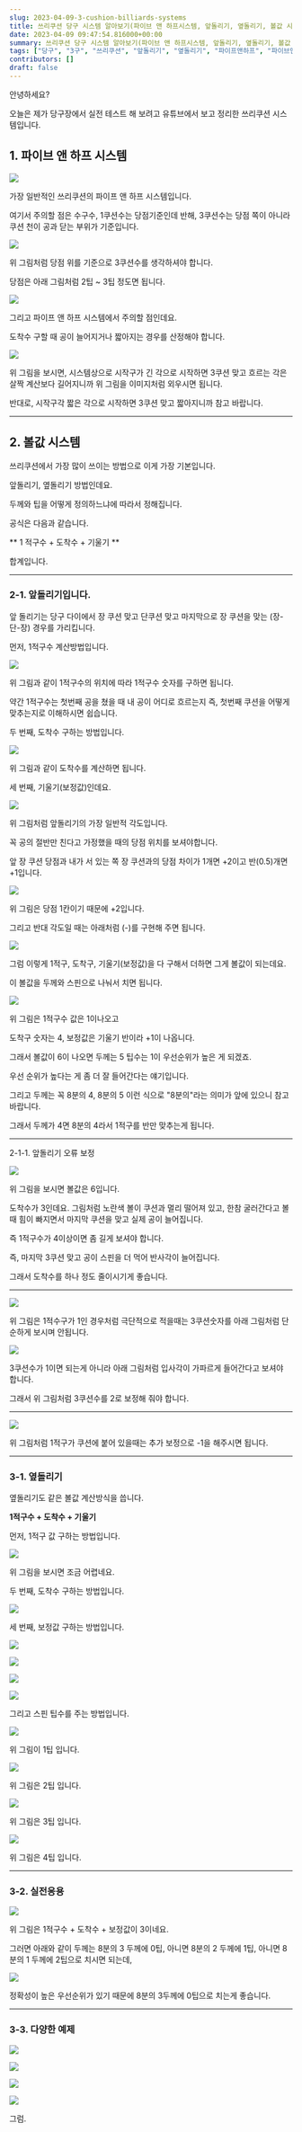 ```yaml
---
slug: 2023-04-09-3-cushion-billiards-systems
title: 쓰리쿠션 당구 시스템 알아보기(파이브 앤 하프시스템, 앞돌리기, 옆돌리기, 볼값 시스템)
date: 2023-04-09 09:47:54.816000+00:00
summary: 쓰리쿠션 당구 시스템 알아보기(파이브 앤 하프시스템, 앞돌리기, 옆돌리기, 볼값 시스템)
tags: ["당구", "3구", "쓰리쿠션", "앞돌리기", "옆돌리기", "파이프앤하프", "파이브앤하프"]
contributors: []
draft: false
---
```


안녕하세요?

오늘은 제가 당구장에서 실전 테스트 해 보려고 유튜브에서 보고 정리한 쓰리쿠션 시스템입니다.

## 1. 파이브 앤 하프 시스템

![](https://blogger.googleusercontent.com/img/a/AVvXsEitsFLqEYUkYdDQC7-zEyAgnyGUqgQ4QRyBdx_dvsWsOWw72D76MjAVSDD_umFQXIbCF4uXz1T71fdy9XRWrpp-1xv_rsNM8iNz7QyliTBVACVxWZEexNzHMmIVbfZOrXZYUOjdjD_7vyWIzxHbW4XQX_EKBkM2V8P6EHDI5O7OYylnK2LZbNiBS69T)

가장 일반적인 쓰리쿠션의 파이프 앤 하프 시스템입니다.

여기서 주의할 점은 수구수, 1쿠션수는 당점기준인데 반해, 3쿠션수는 당점 쪽이 아니라 쿠션 천이 공과 닫는 부위가 기준입니다.

![](https://blogger.googleusercontent.com/img/a/AVvXsEilDRVJbF8kqScc_wHsU3qt7L60rPS9jx_xQEFioIssaOoH_2hg0TW624Rn-7qMmdZpT8Yti3mS4xnDu8TnvemzD5xRwguqsr6zNa1P6mR37W6cPuaLI-6-oycgfqdEdLQWKsUeogCOWrtr2PbtFOGOT2BNtXrE3fAq53SDsod15J-WUfDwzx5_jRtm)

위 그림처럼 당점 위를 기준으로 3쿠션수를 생각하셔야 합니다.

당점은 아래 그림처럼 2팁 ~ 3팁 정도면 됩니다.

![](https://blogger.googleusercontent.com/img/a/AVvXsEhgeX8gEERRcYRkRy5onGiVg5KA1Sy0l2HYiuWJmj0mtGmQ5C-yvJabjPhiMJjwBfV30iaaQWATCf_G28DOipLW-L9XCMkXqPaxL-K4dEWskHIh1QHI41S50rhSKvRp6dX6LSMlUii8XHy_k74XszubQ6M3J0hMe76Yc8l5VJFmceQFXVADsItrSxkv)

그리고 파이프 앤 하프 시스템에서 주의할 점인데요.

도착수 구할 때 공이 늘어지거나 짧아지는 경우를 산정해야 합니다.

![](https://blogger.googleusercontent.com/img/a/AVvXsEh0Dvva9q5ZDM_XO9XewVixqo3PEcNr7-Zy1dcWS0JNumnjpvXuVCwtMO4cjVFq9UaJJv-lbgoevCLKhH-i53PibekG33VO5S2G-jhezwkaRYemZA7x2XBCh7PdiRI-a6QPEZQ8ZqH6nUuC9PCzPK4q1q6gVkCUlWU_jnBBl6yMutb5F7vDFE6LLIg8)

위 그림을 보시면, 시스템상으로 시작구가 긴 각으로 시작하면 3쿠션 맞고 흐르는 각은 살짝 계산보다 길어지니까 위 그림을 이미지처럼 외우시면 됩니다.

반대로, 시작구각 짧은 각으로 시작하면 3쿠션 맞고 짧아지니까 참고 바랍니다.

---

## 2. 볼값 시스템

쓰리쿠션에서 가장 많이 쓰이는 방법으로 이게 가장 기본입니다.

앞돌리기, 옆돌리기 방법인데요.

두께와 팁을 어떻게 정의하느냐에 따라서 정해집니다.

공식은 다음과 같습니다.

** 1 적구수 + 도착수 + 기울기 **

합계입니다.

---

### 2-1. 앞돌리기입니다.

앞 돌리기는 당구 다이에서 장 쿠션 맞고 단쿠션 맞고 마지막으로 장 쿠션을 맞는 (장-단-장) 경우를 가리킵니다.

먼저, 1적구수 계산방법입니다.

![](https://blogger.googleusercontent.com/img/a/AVvXsEhoN291alIR7zNsJmsqUmHlCwyZv414Xz7e8BuvtH08dPYv_-RWmt6XhAONhgFChrEEZeXRjj2yWi7oKJ227S5ph7nPhhGfAT03v0XkgEUgbAaGNnVsSnOltRqlUXkRb5IR2cQ3zWsaciuMTrXRDs3fXK0GAkVFRlcDOTLCeLZ7xwvEiiyAZZ-4NpGU)

위 그림과 같이 1적구수의 위치에 따라 1적구수 숫자를 구하면 됩니다.

약간 1적구수는 첫번째 공을 쳤을 때 내 공이 어디로 흐르는지 즉, 첫번째 쿠션을 어떻게 맞추는지로 이해하시면 쉽습니다.

두 번째, 도착수 구하는 방법입니다.

![](https://blogger.googleusercontent.com/img/a/AVvXsEitFxMMaxd8c_rE52qVjRzPqzoXl25GGkuhsl9quumL4Zm2Wy89SPwWj9syuRfj5RvrALS7_FLzazz6cyW8ZrD-wbJfqi7_OieQ6tvkn8VfHw6ZaUq4VzS3yrF8rkecAZ3ppz1OuU3YPgcq_PS3onG0ZwiKdYIT-Zy5npFvsE8xahz5b1BnmqUwaT77)

위 그림과 같이 도착수를 계산하면 됩니다.

세 번째, 기울기(보정값)인데요.

![](https://blogger.googleusercontent.com/img/a/AVvXsEhDiyzhygNDhJsG3aNUANfdF-v77KJtEhJtaRa0ZI56HVt5HIUpcV0iAzcxjysQq6QqQKFWIQJZWfRVtomYKpLbIJmlnvaN0mGLRad2J--O4f78xnX0Tx6gHpUbu7-p4KMT-5oAphiVewV3BdXUn6sq0unbr-7GO4yxgNkicJgrrWCfMq4FsSkpsomj)

위 그림처럼 앞돌리기의 가장 일반적 각도입니다.

꼭 공의 절반만 친다고 가정했을 때의 당점 위치를 보셔야합니다.

앞 장 쿠션 당점과 내가 서 있는 쪽 장 쿠션과의 당점 차이가 1개면 +2이고 반(0.5)개면 +1입니다.

![](https://blogger.googleusercontent.com/img/a/AVvXsEizCSg2GM_TYnCLQt4DEKcLHU3tyQtUoeIta-brsdiXLHpx3imnsPFFJO2mmDZ9SPQ-HRZXMbz-aihryEsnrvY598h6pQUIV8Wf8dFo3GnCqT7pj8a_Q4NyEaK0-PqqQLi44ZFUbsCK23edLO5B-bb-FzugRW0gC7dL2alhGzZ2C8uTUmhXfQM4rVbc)

위 그림은 당점 1칸이기 때문에 +2입니다.

그리고 반대 각도일 때는 아래처럼 (-)를 구현해 주면 됩니다.

![](https://blogger.googleusercontent.com/img/a/AVvXsEhAoeYZ-exjocTBT74TDJDyJnSreHCbV0BjkFAoaaZG2VgFiwxey27G6wpNAk87U0SS6JMxFIgDazL7-IJIZdimh46KWZDPccab0PjSyVLPZBfxWHc5UOplYlONAvutqy32UUFdC39M-E6qNzNxuBpnBEs5K5CSFtSNtis93CJILHzak2EioK3J5ids)

그럼 이렇게 1적구, 도착구, 기울기(보정값)을 다 구해서 더하면 그게 볼값이 되는데요.

이 볼값을 두께와 스핀으로 나눠서 치면 됩니다.

![](https://blogger.googleusercontent.com/img/a/AVvXsEh69Am2lroxTJ4yApm_osYThs4zVsd2-7NBqDUHK7yXCQII1HCbEfmUUlU5L-g-vpHT2XNXFLpskOweU176YZobV3IErg5Ao73jvgNCy8XELDuwkRy4764m5pBobGTw2i4jQfU4EUviFXfQcl9CF5tGrzk3tLnbaSL299CMbJFTENFqlVL1bPWtLgXD)

위 그림은 1적구수 값은 1이나오고

도착구 숫자는 4, 보정값은 기울기 반이라 +1이 나옵니다.

그래서 볼값이 6이 나오면 두께는 5 팁수는 1이 우선순위가 높은 게 되겠죠.

우선 순위가 높다는 게 좀 더 잘 들어간다는 얘기입니다.

그리고 두께는 꼭 8분의 4, 8분의 5 이런 식으로 "8분의"라는 의미가 앞에 있으니 참고 바랍니다.

그래서 두께가 4면 8분의 4라서 1적구를 반만 맞추는게 됩니다.

---

2-1-1. 앞돌리기 오류 보정

![](https://blogger.googleusercontent.com/img/a/AVvXsEhIhxrgiNJQtsiLjfl63JPfvHtf6-XxgDJ75cm79ohikdqZLuPj3NdNBkPY2lDpQNAZsnj5DcNKGtdtBoytBnHFfuJGfn5myzSq74SXB5rOFuVcFwJeKqhehzODCBMe0pfFOSr-BWDqN2Z3YG6MohY_Atx2dOVbX4I3KA87_yiKdsrdkkpXhTd8rz0h)

위 그림을 보시면 볼값은 6입니다.

도착수가 3인데요. 그림처럼 노란색 볼이 쿠션과 멀리 떨어져 있고, 한참 굴러간다고 볼 때 힘이 빠지면서 마지막 쿠션을 맞고 실제 공이 늘어집니다.

즉 1적구수가 4이상이면 좀 길게 보셔야 합니다.

즉, 마지막 3쿠션 맞고 공이 스핀을 더 먹어 반사각이 늘어집니다.

그래서 도착수를 하나 정도 줄이시기게 좋습니다.

---

![](https://blogger.googleusercontent.com/img/a/AVvXsEgJpOeG5QcfH-TvM99Pzjqg-59f7twRwUtnRb6gxX_D9L1fusfTejY9wQcQi2SDCp6FqXEgHFY17vDkTUIFd_myk59ucKeOZ2HrpBmgciIXXwZEwjQ1FRCvtZ_2FjdCTwwLhTIo9KmZeZRsIxQAWlhYKKO-EtNEBaA5WVFW7XLNFVPD2KSiwR7fTIMz)

위 그림은 1적수구가 1인 경우처럼 극단적으로 적을때는 3쿠션숫자를 아래 그림처럼 단순하게 보시며 안됩니다.

![](https://blogger.googleusercontent.com/img/a/AVvXsEinLYwL2l0De6p-KRL7MKIQ3vxYbPiZYRKMiCFtLtDsSeOc11iMGcrQGIu53jyubgkAK6FbdsmX6Ox-gMEC-Rr4aihnTWJ1zNZ9UQQ74DY0HQpfq0fuzcsKUG9r5luU1oJqy6-i2kkMU_tZzV04q1vQ89E7o_xLHXjgL61DNFd_eJqSLCryhB2AZXjF)

3쿠션수가 1이면 되는게 아니라 아래 그림처럼 입사각이 가파르게 들어간다고 보셔야 합니다.

그래서 위 그림처럼 3쿠션수를 2로 보정해 줘야 합니다.

---

![](https://blogger.googleusercontent.com/img/a/AVvXsEgOm3b_NaQtEm8Twk1hdTcAvCgcCpSL-hUtKOP1NQa6mMQQUmLqOexaWQLNXTjzybaL6NShdwyccWU842f5-_gpNrsACQaymV9CBV4ijreFaxrv1Sqlabhg6EtPrylcQltH2DGrYQRyZYzmDAUTHvPHTnrwQlLPaguA1GcwPttaQ_pXK63GI4tvB-PY)

위 그림처럼 1적구가 쿠션에 붙어 있을때는 추가 보정으로 -1을 해주시면 됩니다.

---

### 3-1. 옆돌리기

옆돌리기도 같은 볼값 계산방식을 씁니다.

**1적구수 + 도착수 + 기울기**

먼저, 1적구 값 구하는 방법입니다.

![](https://blogger.googleusercontent.com/img/a/AVvXsEi9qnxowEtTH-MHNfrC4Zpse762FqNu-NI0vupHisPGkfIdkyHTrSNyk0fEgZ5reJMGT_24DrfqzMKrorvCAL22ulWig6a3s27EG24LvWjVhIVIra984I97jjCljksxUK39hkMxFt-k2R0DiGDM6QcXBEdgKM0mVzV8pHmXOg9ryStCkOWdPTnSB_st)

위 그림을 보시면 조금 어렵네요.

두 번째, 도착수 구하는 방법입니다.

![](https://blogger.googleusercontent.com/img/a/AVvXsEiwbr9WoohljFORI-Bpd5vm20a4gwqn2Vef6Kft5F4ApscvxckhjnDZh0Sy0Dz6WY3l-CSfT7jRhSCBvjRT1OJgmLDWhnNCtoPQHFpg6AU_MVKr6B8rK7yFe8-QzR6hR5nmhciPaH99A8EitJbCi7JURk6hMI7aX3kAkHBgcmikoSwsZt3mv2ddoLKf)

세 번째, 보정값 구하는 방법입니다.

![](https://blogger.googleusercontent.com/img/a/AVvXsEg7Cj8dh2wxWekvbaU-0SaFvAb0PzIdaaA-PqtcrsmlG8M5mjyUVGfzWcbUhuTeMJrRxhAfSvFSPwe97c0K7L_qp-uD0B7E-P8gI2FEEXh6WlZ1fjoi33jvS1LKO0jtn45sBYDBojCSmmHcoZ9aWtdBDhxkrFdOph2qMoVcEpe2JzOA-XpLor4htgPe)

![](https://blogger.googleusercontent.com/img/a/AVvXsEiNaqQtFYx2Y7VB5i5e-cT_5-m7UcuYo2yU_Z4R_6DjDyEAJ7dMSqSRlq6TynmmgOA9AOXPN8DB4REQHJWPdq0Qf_CrHkyNwyFKaUw2oPy6oJml6v8HEyQHBCuW2OPQp3F5MG9xyGzV8M70Sw5eROcM0gXefljrN1lpcVOdNHi-2tuzSNrBBt3EMiRY)

![](https://blogger.googleusercontent.com/img/a/AVvXsEh6ziTkhbN0rorWAb46QpA5eHS0M45C1LeBhsmZcvjoM3LUt8zyxRBRKpIZh1Wup1CGMt7XG_-Yiku9TRYOgway8IOdpgNcfgCCSpoIAxYPRgUHMpGlIzf2D7hgXq9Ffnq96dvVPpCDJpiF4JlSZjeegohIRSczeIISPzJLATqCtVXtx0A9aLuRdUSb)

![](https://blogger.googleusercontent.com/img/a/AVvXsEgmLDzF2TscxElWUTRXXh2hwrOimA_l8GiFCZx8giPkMSRRL75uUPeyzBVvCuwW_PUPc3Hg34Be7evc4nMBkedfzJNVzQbCKXouEdynd_UZOTC54oV-UUH12kAcgA4sLkdr5xjy6yvz0lmcbRZJv9LZdVlZGvYlGVN8RujLB4c84487K3AABUEPVWvh)

그리고 스핀 팁수를 주는 방법입니다.

![](https://blogger.googleusercontent.com/img/a/AVvXsEhx70c5YDt_HHRrrIcN8KMiq63Q0vGyAVhtqzmaY3evandfufFtP_NSNs4hhAPfc6ZTiBWhbtR6Iw_bVTE1Z_s1Pq1If21cDCQNBdWEyOhsaqR_xX0r_0taFAn3F9WVQRMclaNtAfA_f6igVZ2N5zQUhTG719CdIT5BazPjhAa8BeaKh3GY8_0uMA4y)

위 그림이 1팁 입니다.

![](https://blogger.googleusercontent.com/img/a/AVvXsEgd4NddhZw31K_lDVZcezcNq70onpYUbLC8tC6TPB2ufsczls-X9wbtJntbtgrnbZkc_6AGV_YqrhDk7Re1g9XHi4aHXgWM_eErK1z1QXqFjzDVlu9yJnKALVxvU4GgQkKYIMTG4Z8DWD97KiqcuyPe1SECO3cng51XNfE0LDSFh5KZwaCTzuW3FyG1)

위 그림은 2팁 입니다.

![](https://blogger.googleusercontent.com/img/a/AVvXsEhsv9oWlxEXhDZFuzaUVOiop2c5zQ5XweLw-Jvt_U7TyPP7H4o3Wemt7qvQawd8nXSHCviE8OmM78GxUMBPz1ZclsgDv1Uj38mj4JKXYc6r86IRYrAg6v6ievKK2aq1xbYbHb6EYZb7kFqMN8kvROQ-eppSjpWPKIoszFH0LNkF-6js8dZKcap1Vf1z)

위 그림은 3팁 입니다.

![](https://blogger.googleusercontent.com/img/a/AVvXsEin-hpLkrdsLSyqKBYRXI3HVZJhAM8pqbJ4MKXHijwQL-IHINFDzgTys-fOy048xg41UxLGMtaGp-81wbhW1JiW9RqChGYwgXTH45DKbr7RT4cIbKYhEJN3_A2ZDNw2-6TF6d4moua4FQwbXCtqyQAaTWCUDP5z2xX3NRkTuUKQNtj46EJY_g-Sq8eT)

위 그림은 4팁 입니다.

---

### 3-2. 실전응용

![](https://blogger.googleusercontent.com/img/a/AVvXsEh_ECGgOteNr5dgCM-rwxbpehUvxjMNVb5fs4iu9PfU5pufbVMcN4OTD_nv9NheuSbEThhlzV8sLLNM-kjVI7S69uVBoVXXqwrrq-Pk9fHX1zxckzbmgxHX1XXX2buG9BlFYGKenet2STcirb7ofEOlE-KCn2eYBRfj9zPX2_X89KrX9WB3krgsXajy)

위 그림은 1적구수 + 도착수 + 보정값이 3이네요.

그러면 아래와 같이 두께는 8분의 3 두께에 0팁, 아니면 8분의 2 두께에 1팁, 아니면 8분의 1 두께에 2팁으로 치시면 되는데,

![](https://blogger.googleusercontent.com/img/a/AVvXsEhjuEXiVoBqOxIX1ksyy7L8DOX04cLEO9pdBrppdPn2jkbjsCYSOnYFCULPvvA05Ly7IpWtd08SXs4WlnnpjwZFwGRwds9z1ENNlKvVsi0jGuvLYxgODYE2s-TsO0Q1CmYfWmOovTwJrH2hIdco9ReKYdjuLRJGlruHL7YjZyVee8BsjYEqYP39Smm6)

정확성이 높은 우선순위가 있기 때문에 8분의 3두께에 0팁으로 치는게 좋습니다.

---

### 3-3. 다양한 예제

![](https://blogger.googleusercontent.com/img/a/AVvXsEjGNVaCKNHmK_gvajtfldSY5ObgiO7eJTuEnuDZPPz-e7UtDQlkhY2q6_8KBCab1IPRKceatPec7jMkXvL_skBjSgjCge3Oin9i-dEPrZ-vnyoPZJwSkm-01iYZ5K4vt4ZiJfC97EBF5nfo0XvYkeS1d_jItJ4QGnaD6FxEswOdv36AcA8-2Tui4Wx6)

![](https://blogger.googleusercontent.com/img/a/AVvXsEjSpo_ffSt3Fbvb-EqxQESSAgOJ9qlEzmQ1etnzM3oXQ9DAji7zxwVXZCUrTyCVyfX_SQUYXhKhIfJ_TlOK2krxz0QbkcuLPA2pk0jk0gMawTbTg2bqvOpZL0Ulcz9A0gKcEmSXvf5wQFUqVjH4jFsbp6XJ5302poF6QmY_NaGfjR0p6exTvIY4Rxjp)

![](https://blogger.googleusercontent.com/img/a/AVvXsEj8iHnuwXh2MjHPEUNcH5mvcFAi6pcLpkUrzQjfsRghQU-WTb9A-nnoKh4NSGzy1rGUfpWogN7-yMRdXrwacbz8mLx9BNtZUFixWnkDv9hgeRCqyWwYaMGuPk_fWy6tIzuN4Y3HXWC99q-UQ6tzRbXbN1fS7AIFDPUmo8OPC_XtY_09lIGLgF-XUa3E)

![](https://blogger.googleusercontent.com/img/a/AVvXsEhIDLlnlm4g0FPi52wioST1dvzeQRbZ5Ez_vL3bHl3uiYswoXuX2YpaHgMvh1rzWsofc3TSZvrHzaA3WIM_3a6UfeC5kteA1pirdibrnwC0rdParnVhrfI1SAgPb_-y5_BWPVEX2JECvzhPOfVi5nDSViDRyfsgEsXtcjXDKUMf3cHwsebBaeAjFZDx)

그럼.
